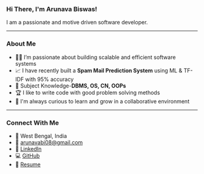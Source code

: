 
### Hi There, I'm Arunava Biswas!

I am a passionate and motive driven software developer.

---

### About Me
- 👨‍💻 I’m passionate about building scalable and efficient software systems
- 📈 I have recently built a **Spam Mail Prediction System** using ML & TF-IDF with 95% accuracy 
- 💬 Subject Knowledge-**DBMS, OS, CN, OOPs**
- 🏆 I like to write code with good problem solving methods
- 🧠 I'm always curious to learn and grow in a collaborative environment

---

### Connect With Me
- 📍 West Bengal, India  
- 📧 arunavabi08@gmail.com  
- 🔗 [LinkedIn](https://www.linkedin.com/in/arunava-biswas972/)  
- 💻 [GitHub](https://github.com/Arunava6171)  
- 🔗 [Resume](https://drive.google.com/file/d/13pbnipzgMtFGRdr854UHestsw587dyHo/view?usp=sharing)








